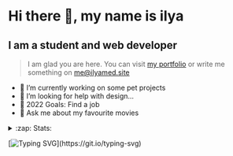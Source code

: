 # Hi there 👋, my name is ilya
## I am a student and web developer
<!-- ![I am a student and web developer](https://i.pinimg.com/originals/b9/ba/44/b9ba446cca2bb06ff1a8d49fd46581ed.jpg) -->

>I am glad you are here. You can visit [my portfolio](https://ilyamed.site/) or write me something on me@ilyamed.site 

- 🔭 I’m currently working on some pet projects
- 🤔 I’m looking for help with design...
- 🥅 2022 Goals: Find a job
- 💬 Ask me about my favourite movies 

<details>
  <summary>:zap: Stats:</summary>
<p><!-- https://github.com/anmol098/waka-readme-stats -->
  
<!--START_SECTION:waka-->
![Profile Views](http://img.shields.io/badge/Profile%20Views-59-blue)

**🐱 My GitHub Data** 

> 🏆 44 Contributions in the Year 2022
 > 
> 📦 52.1 kB Used in GitHub's Storage 
 > 
> 💼 Opted to Hire
 > 
> 📜 11 Public Repositories 
 > 
> 🔑 2 Private Repositories  
 > 
**I'm a Night 🦉** 

```text
🌞 Morning    32 commits     ████░░░░░░░░░░░░░░░░░░░░░   16.16% 
🌆 Daytime    48 commits     ██████░░░░░░░░░░░░░░░░░░░   24.24% 
🌃 Evening    89 commits     ███████████░░░░░░░░░░░░░░   44.95% 
🌙 Night      29 commits     ███░░░░░░░░░░░░░░░░░░░░░░   14.65%

```


📊 **This Week I Spent My Time On** 

```text
⌚︎ Time Zone: Europe/Moscow

💬 Programming Languages: 
JavaScript               11 hrs 22 mins      ███████████████░░░░░░░░░░   61.27% 
SCSS                     4 hrs 23 mins       ██████░░░░░░░░░░░░░░░░░░░   23.61% 
JSON                     1 hr 44 mins        ██░░░░░░░░░░░░░░░░░░░░░░░   9.41% 
HTML                     38 mins             ░░░░░░░░░░░░░░░░░░░░░░░░░   3.41% 
CSS                      9 mins              ░░░░░░░░░░░░░░░░░░░░░░░░░   0.83%

🔥 Editors: 
VS Code                  18 hrs 34 mins      █████████████████████████   100.0%

🐱‍💻 Projects: 
cinema-react             15 hrs 4 mins       ████████████████████░░░░░   81.22% 
boilerplates             1 hr 23 mins        █░░░░░░░░░░░░░░░░░░░░░░░░   7.48% 
Unknown Project          1 hr 11 mins        █░░░░░░░░░░░░░░░░░░░░░░░░   6.39% 
friendsQuiz              53 mins             █░░░░░░░░░░░░░░░░░░░░░░░░   4.78% 
friendsQuiz_bot          1 min               ░░░░░░░░░░░░░░░░░░░░░░░░░   0.12%

💻 Operating System: 
Windows                  18 hrs 34 mins      █████████████████████████   100.0%

```

**I Mostly Code in JavaScript** 

```text
JavaScript               7 repos             ██████████████░░░░░░░░░░░   58.33% 
HTML                     4 repos             ████████░░░░░░░░░░░░░░░░░   33.33% 
C++                      1 repo              ██░░░░░░░░░░░░░░░░░░░░░░░   8.33%

```



 Last Updated on 11/02/2022 18:43:02 UTC
<!--END_SECTION:waka-->
  
![GitHub stats](https://github-readme-stats.vercel.app/api?username=Terro216&show_icons=true&theme=darcula)  
</p>
</details>

[![Typing SVG](https://readme-typing-svg.herokuapp.com?color=%23204829&duration=7000&lines=Wake+up%2C+Neo...)](https://git.io/typing-svg)
